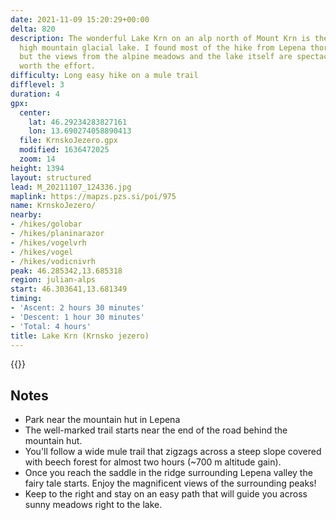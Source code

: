 ```yaml
---
date: 2021-11-09 15:20:29+00:00
delta: 820
description: The wonderful Lake Krn on an alp north of Mount Krn is the largest Slovenian
  high mountain glacial lake. I found most of the hike from Lepena thoroughly boring,
  but the views from the alpine meadows and the lake itself are spectacular and well
  worth the effort.
difficulty: Long easy hike on a mule trail
difflevel: 3
duration: 4
gpx:
  center:
    lat: 46.29234283827161
    lon: 13.690274058890413
  file: KrnskoJezero.gpx
  modified: 1636472025
  zoom: 14
height: 1394
layout: structured
lead: M_20211107_124336.jpg
maplink: https://mapzs.pzs.si/poi/975
name: KrnskoJezero/
nearby:
- /hikes/golobar
- /hikes/planinarazor
- /hikes/vogelvrh
- /hikes/vogel
- /hikes/vodicnivrh
peak: 46.285342,13.685318
region: julian-alps
start: 46.303641,13.681349
timing:
- 'Ascent: 2 hours 30 minutes'
- 'Descent: 1 hour 30 minutes'
- 'Total: 4 hours'
title: Lake Krn (Krnsko jezero)
---
```

{{<hike-details description="yes">}}

## Notes

* Park near the mountain hut in Lepena
* The well-marked trail starts near the end of the road behind the mountain hut.
* You'll follow a wide mule trail that zigzags across a steep slope covered with beech forest for almost two hours (~700 m altitude gain).
* Once you reach the saddle in the ridge surrounding Lepena valley the fairy tale starts. Enjoy the magnificent views of the surrounding peaks!
* Keep to the right and stay on an easy path that will guide you across sunny meadows right to the lake.
